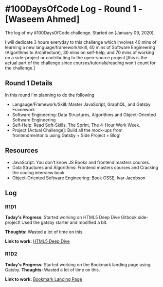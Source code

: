 # #100DaysOfCode Log - Round 1 - [Waseem Ahmed]

The log of my #100DaysOfCode challenge. Started on [January 09, 2020].

I will dedicate 3 hours everyday to this challenge which involves 40 mins of learning a new language/framework/skill, 40 mins of Software Engineering (Algorithms to Architecture), 30 mins on self-help, and 70 mins of working on a side-project or contributing to the open-source project [this is the actual part of the challenge since courses/tutorials/reading won't count for the challenge.]

## Round 1 Details

In this round I'm planning to do the following

- Langauge/Framework/Skill: Master JavaScript, GraphQL, and Gatsby Framework
- Software Engineering: Data Structures, Algorithms and Object-Oriented Software Engineering
- Self-Help: Read Soft-Skills, The Sprint, The 4-Hour Work Week.
- Project [Actual Challenge]: Build all the mock-ups from frontendmentor.io using Gatsby + Side Project + Blog!

## Resources

- JavaScript: You don't know JS Books and frontend masters courses.
- Data Structures and Algorithms: Frontend masters courses and Cracking the coding interview book
- Object-Oriented Software Engineering: Book OSSE, Ivar Jacobson

## Log

### R1D1

**Today's Progress**: Started working on HTML5 Deep Dive Gitbook side-project! Used the gatsby starter and modified a bit.

**Thoughts:** Wasted a lot of time on this.

**Link to work:** [HTML5 Deep Dive](https://github.com/codewaseem/HTML5DeepDiveBlog)

### R1D2

**Today's Progress**: Started working on the Bookmark landing page using Gatsby.
**Thoughts:** Wasted a lot of time on this.

**Link to work:** [Bookmark Landing Page](https://github.com/codewaseem/bookmark-landing-page)

